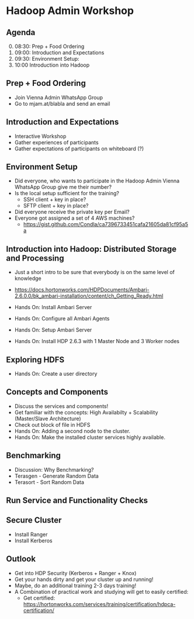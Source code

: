 # Hadoop Admin Workshop

## Agenda

0. 08:30: Prep + Food Ordering
0. 09:00: Introduction and Expectations
0. 09:30: Environment Setup:
0. 10:00 Introduction into Hadoop

## Prep + Food Ordering

* Join Vienna Admin WhatsApp Group
* Go to mjam.at/blabla and send an email

## Introduction and Expectations
* Interactive Workshop
* Gather experiences of participants
* Gather expectations of participants on whiteboard (?)

## Environment Setup
* Did everyone, who wants to participate in the Hadoop Admin Vienna WhatsApp Group give me their number?
* Is the local setup sufficient for the training?
  * SSH client + key in place?
  * SFTP client + key in place?
* Did everyone receive the private key per Email?
* Everyone got assigned a set of 4 AWS machines?
  * https://gist.github.com/Condla/ca7396733451cafa21605da81cf95a5a

## Introduction into Hadoop: Distributed Storage and Processing

* Just a short intro to be sure that everybody is on the same level of knowledge
* https://docs.hortonworks.com/HDPDocuments/Ambari-2.6.0.0/bk_ambari-installation/content/ch_Getting_Ready.html

* Hands On: Install Ambari Server
* Hands On: Configure all Ambari Agents
* Hands On: Setup Ambari Server
* Hands On: Install HDP 2.6.3 with 1 Master Node and 3 Worker nodes

## Exploring HDFS
* Hands On: Create a user directory

## Concepts and Components

* Discuss the services and components!
* Get familiar with the concepts: High Availabilty + Scalability (Master/Slave Architecture)
* Check out block of file in HDFS
* Hands On: Adding a second node to the cluster.
* Hands On: Make the installed cluster services highly available.

## Benchmarking

* Discussion: Why Benchmarking?
* Terasgen - Generate Random Data
* Terasort - Sort Random Data

## Run Service and Functionality Checks

## Secure Cluster

* Install Ranger
* Install Kerberos

## Outlook

* Get into HDP Security (Kerberos + Ranger + Knox)
* Get your hands dirty and get your cluster up and running!
* Maybe, do an additional training 2-3 days training!
* A Combination of practical work and studying will get to easily certified:
  * Get certified: https://hortonworks.com/services/training/certification/hdpca-certification/

